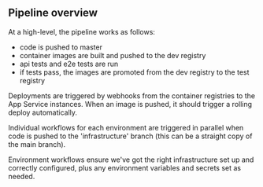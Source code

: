 ## Pipeline overview

At a high-level, the pipeline works as follows:

 * code is pushed to master
 * container images are built and pushed to the dev registry
 * api tests and e2e tests are run
 * if tests pass, the images are promoted from the dev registry to the test registry

Deployments are triggered by webhooks from the container registries to the App Service instances. When an image is pushed, it should trigger a rolling deploy automatically.

Individual workflows for each environment are triggered in parallel when code is pushed to the 'infrastructure' branch (this can be a straight copy of the main branch).

Environment workflows ensure we've got the right infrastructure set up and correctly configured, plus any environment variables and secrets set as needed.
